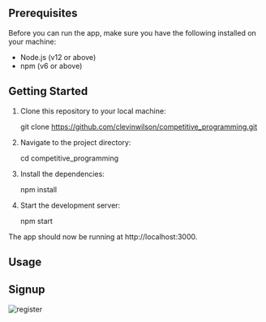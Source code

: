 ## Prerequisites

Before you can run the app, make sure you have the following installed on your machine:

- Node.js (v12 or above)
- npm (v6 or above)

## Getting Started

1. Clone this repository to your local machine:

   git clone  https://github.com/clevinwilson/competitive_programming.git

2. Navigate to the project directory:

   cd competitive_programming

3. Install the dependencies:

   npm install

4. Start the development server:

   npm start

The app should now be running at http://localhost:3000.

## Usage

## Signup
![register](https://i.yourimageshare.com/ffA0Kro1H4.webp)